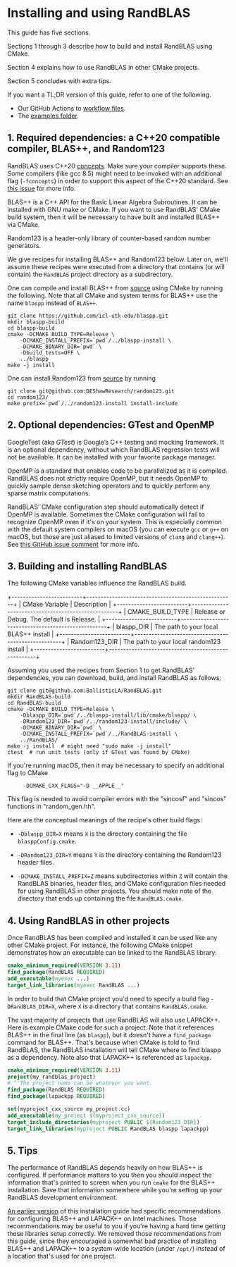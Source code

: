 
# Installing and using RandBLAS

This guide has five sections.

Sections 1 through 3 describe how to build and install RandBLAS using CMake.

Section 4 explains how to use RandBLAS in other CMake projects.

Section 5 concludes with extra tips.

If you want a TL;DR version of this guide, refer to one of the following.
 * Our GitHub Actions to [workflow files](https://github.com/BallisticLA/RandBLAS/tree/main/.github/workflows).
 * The [examples folder](https://github.com/BallisticLA/RandBLAS/tree/main/examples).


## 1. Required dependencies: a C++20 compatible compiler, BLAS++, and Random123

RandBLAS uses C++20 [concepts](https://en.cppreference.com/w/cpp/language/constraints).
Make sure your compiler supports these. Some compilers (like gcc 8.5) might need to be
invoked with an additional flag (``-fconcepts``) in order to support this aspect of the
C++20 standard. See [this issue](https://github.com/BallisticLA/RandBLAS/issues/90) for more info.

BLAS++ is a C++ API for the Basic Linear Algebra Subroutines.
It can be installed with GNU make or CMake.
If you want to use RandBLAS' CMake build system,
then it will be necessary to have built and installed BLAS++ via CMake.

Random123 is a header-only library of counter-based random number generators.

We give recipes for installing BLAS++ and Random123 below.
Later on, we'll assume these recipes were executed from a directory
that contains (or will contain) the ``RandBLAS`` project directory as a subdirectory.

One can compile and install BLAS++ from
[source](https://bitbucket.org/icl/blaspp/src/master/) using CMake by running the following.
Note that all CMake and system terms for BLAS++ use the name ``blaspp`` instead of ``BLAS++``.
```shell
git clone https://github.com/icl-utk-edu/blaspp.git
mkdir blaspp-build
cd blaspp-build
cmake -DCMAKE_BUILD_TYPE=Release \
    -DCMAKE_INSTALL_PREFIX=`pwd`/../blaspp-install \
    -DCMAKE_BINARY_DIR=`pwd` \ 
    -Dbuild_tests=OFF \
    ../blaspp
make -j install
```

One can install Random123 from
[source](https://github.com/DEShawResearch/random123) by running
```shell
git clone git@github.com:DEShawResearch/random123.git
cd random123/
make prefix=`pwd`/../random123-install install-include
```

## 2. Optional dependencies: GTest and OpenMP

GoogleTest (aka *GTest*) is Google’s C++ testing and mocking framework.  It is an optional
dependency, without which RandBLAS regression tests will not be available. It
can be installed with your favorite package manager.

OpenMP is a standard that enables code to be parallelized as it is compiled.
RandBLAS does not strictly require OpenMP, but it needs OpenMP to quickly
sample dense sketching operators and to quickly perform any sparse matrix computations.

RandBLAS' CMake configuration step should automatically detect if OpenMP is available.
Sometimes the CMake configuration will fail to recognize OpenMP even if it's 
on your system. This is especially common with the default system compilers on macOS
(you can execute ``gcc`` or ``g++`` on macOS, but those are just aliased to 
limited versions of ``clang`` and ``clang++``). See [this GitHub issue comment](https://github.com/BallisticLA/RandBLAS/issues/86#issue-2248281376)
for more info.


## 3. Building and installing RandBLAS

The following CMake variables influence the RandBLAS build.

+-------------------------+----------------------------------------------------+
| CMake Variable          | Description                                        |
+-------------------------+----------------------------------------------------+
| CMAKE_BUILD_TYPE        | Release or Debug. The default is Release.          |
+-------------------------+----------------------------------------------------+
| blaspp_DIR              | The path to your local BLAS++ install              |
+-------------------------+----------------------------------------------------+
| Random123_DIR           | The path to your local random123 install           |
+-------------------------+----------------------------------------------------+

Assuming you used the recipes from Section 1 to get RandBLAS' dependencies,
you can download, build, and install RandBLAS as follows:

```shell
git clone git@github.com:BallisticLA/RandBLAS.git
mkdir RandBLAS-build
cd RandBLAS-build
cmake -DCMAKE_BUILD_TYPE=Release \
    -Dblaspp_DIR=`pwd`/../blaspp-install/lib/cmake/blaspp/ \
    -DRandom123_DIR=`pwd`/../random123-install/include/ \
    -DCMAKE_BINARY_DIR=`pwd` \
    -DCMAKE_INSTALL_PREFIX=`pwd`/../RandBLAS-install \
    ../RandBLAS/
make -j install  # might need "sudo make -j install"
ctest  # run unit tests (only if GTest was found by CMake)
```

If you're running macOS, then it may be necessary to specify
an additional flag to CMake
```shell
     -DCMAKE_CXX_FLAGS="-D __APPLE__"
```
This flag is needed to avoid compiler errors with the "sincosf" and "sincos"
functions in "random_gen.hh".

Here are the conceptual meanings of the recipe's other build flags:

* `-Dblaspp_DIR=X` means `X` is the directory containing the file `blasppConfig.cmake`.

* `-DRandom123_DIR=Y` means `Y` is the directory containing the Random123
  header files.

* `-DCMAKE_INSTALL_PREFIX=Z` means subdirectories within `Z` will contain
   the RandBLAS binaries, header files, and CMake configuration files needed
   for using RandBLAS in other projects. You should make note of the directory
   that ends up containing the file ``RandBLAS.cmake``.


## 4. Using RandBLAS in other projects

Once RandBLAS has been compiled and installed it can be used like any other CMake project.
For instance, the following CMake snippet demonstrates how an executable can
be linked to the RandBLAS library:

```cmake
cmake_minimum_required(VERSION 3.11)
find_package(RandBLAS REQUIRED)
add_executable(myexec ...)
target_link_libraries(myexec RandBLAS ...)
```
In order to build that CMake project you'd need to specify a build flag ``-DRandBLAS_DIR=X``, where ``X`` is a directory that contains ``RandBLAS.cmake``.

The vast majority of projects that use RandBLAS will also use LAPACK++.
Here is example CMake code for such a project. Note that it references BLAS++ in the final line (as ``blaspp``),
but it doesn't have a ``find_package`` command for BLAS++. That's because when CMake is told to find RandBLAS,
the RandBLAS installation will tell CMake where to find blaspp as a dependency.
Note also that LAPACK++ is referenced as ``lapackpp``.
```cmake
cmake_minimum_required(VERSION 3.11)
project(my_randblas_project)
# ^ The project name can be whatever you want.
find_package(RandBLAS REQUIRED)
find_package(lapackpp REQUIRED)

set(myproject_cxx_source my_project.cc)
add_executable(my_project ${myproject_cxx_source})
target_include_directories(myproject PUBLIC ${Random123_DIR})
target_link_libraries(myproject PUBLIC RandBLAS blaspp lapackpp)
```

## 5. Tips

The performance of RandBLAS depends heavily on how BLAS++ is configured.
If performance matters to you then you should inspect the
information that's printed to screen when you run ``cmake`` for the BLAS++ installation.
Save that information somewhere while you're setting up your RandBLAS
development environment.

[An earlier version](https://github.com/BallisticLA/RandBLAS/blob/9d0a03fa41fd7c126b252002a54c2f2562fae31a/INSTALL.md#5-tips)
of this installation guide had specific recommendations for configuring BLAS++ and LAPACK++ on Intel machines.
Those recommendations may be useful to you if you're having a hard time getting these libraries setup correctly.
We removed those recommendations from this guide, since they encouraged a somewhat bad practice of installing BLAS++
and LAPACK++ to a system-wide location (under ``/opt/``) instead of a location that's used for one project.

